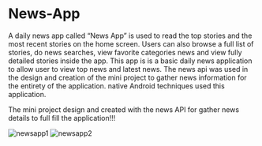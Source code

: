 # News-App
A daily news app called “News App” is used to read the top stories and the most recent stories on the home screen. Users can also browse a full list of stories, do news searches, view favorite categories news and view fully detailed stories inside the app. This app is is a basic daily news application to allow user to view top news and latest news.
The news api was used in the design and creation of the mini project to gather news information for the entirety of the application. native Android techniques used this application.
 
The mini project design and created with the news API for gather news details to full fill the application!!!


 
![newsapp1](https://user-images.githubusercontent.com/82145482/209335851-f18796a5-8731-4d64-9f1d-58e16e4b0fa4.jpg)
![newsapp2](https://user-images.githubusercontent.com/82145482/209335882-2a10d407-08da-49e5-aec6-8e4df742751f.jpg)



